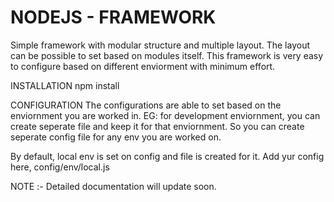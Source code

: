 # NODEJS - FRAMEWORK


Simple framework with modular structure and multiple layout. The layout can be possible to set based on modules itself. 
This framework is very easy to configure based on different enviorment with minimum effort. 

INSTALLATION
npm install

CONFIGURATION
The configurations are able to set based on the enviornment you are worked in. EG: for development enviornment, you can create seperate file and keep it for that enviornment. So you can create seperate config file for any env you are worked on.

By default, local env is set on config and file is created for it. Add yur config here, config/env/local.js

NOTE :- Detailed documentation will update soon.
